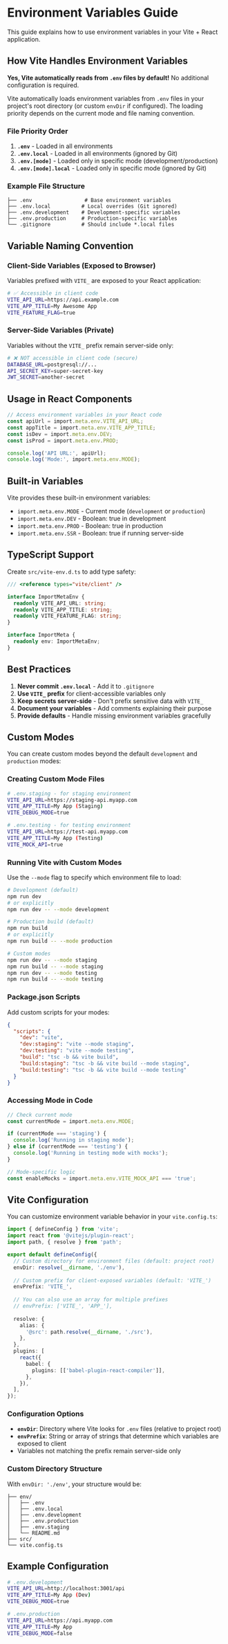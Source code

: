 # Environment Variables Guide

This guide explains how to use environment variables in your Vite + React application.

## How Vite Handles Environment Variables

**Yes, Vite automatically reads from `.env` files by default!** No additional configuration is required.

Vite automatically loads environment variables from `.env` files in your project's root directory (or custom `envDir` if configured). The loading priority depends on the current mode and file naming convention.

### File Priority Order

1. **`.env`** - Loaded in all environments
2. **`.env.local`** - Loaded in all environments (ignored by Git)
3. **`.env.[mode]`** - Loaded only in specific mode (development/production)
4. **`.env.[mode].local`** - Loaded only in specific mode (ignored by Git)

### Example File Structure

```
├── .env                 # Base environment variables
├── .env.local          # Local overrides (Git ignored)
├── .env.development    # Development-specific variables
├── .env.production     # Production-specific variables
└── .gitignore          # Should include *.local files
```

## Variable Naming Convention

### Client-Side Variables (Exposed to Browser)
Variables prefixed with `VITE_` are exposed to your React application:

```bash
# ✅ Accessible in client code
VITE_API_URL=https://api.example.com
VITE_APP_TITLE=My Awesome App
VITE_FEATURE_FLAG=true
```

### Server-Side Variables (Private)
Variables without the `VITE_` prefix remain server-side only:

```bash
# ❌ NOT accessible in client code (secure)
DATABASE_URL=postgresql://...
API_SECRET_KEY=super-secret-key
JWT_SECRET=another-secret
```

## Usage in React Components

```typescript
// Access environment variables in your React code
const apiUrl = import.meta.env.VITE_API_URL;
const appTitle = import.meta.env.VITE_APP_TITLE;
const isDev = import.meta.env.DEV;
const isProd = import.meta.env.PROD;

console.log('API URL:', apiUrl);
console.log('Mode:', import.meta.env.MODE);
```

## Built-in Variables

Vite provides these built-in environment variables:

- `import.meta.env.MODE` - Current mode (`development` or `production`)
- `import.meta.env.DEV` - Boolean: true in development
- `import.meta.env.PROD` - Boolean: true in production
- `import.meta.env.SSR` - Boolean: true if running server-side

## TypeScript Support

Create `src/vite-env.d.ts` to add type safety:

```typescript
/// <reference types="vite/client" />

interface ImportMetaEnv {
  readonly VITE_API_URL: string;
  readonly VITE_APP_TITLE: string;
  readonly VITE_FEATURE_FLAG: string;
}

interface ImportMeta {
  readonly env: ImportMetaEnv;
}
```

## Best Practices

1. **Never commit `.env.local`** - Add it to `.gitignore`
2. **Use `VITE_` prefix** for client-accessible variables only
3. **Keep secrets server-side** - Don't prefix sensitive data with `VITE_`
4. **Document your variables** - Add comments explaining their purpose
5. **Provide defaults** - Handle missing environment variables gracefully

## Custom Modes

You can create custom modes beyond the default `development` and `production` modes:

### Creating Custom Mode Files

```bash
# .env.staging - for staging environment
VITE_API_URL=https://staging-api.myapp.com
VITE_APP_TITLE=My App (Staging)
VITE_DEBUG_MODE=true

# .env.testing - for testing environment
VITE_API_URL=https://test-api.myapp.com
VITE_APP_TITLE=My App (Testing)
VITE_MOCK_API=true
```

### Running Vite with Custom Modes

Use the `--mode` flag to specify which environment file to load:

```bash
# Development (default)
npm run dev
# or explicitly
npm run dev -- --mode development

# Production build (default)
npm run build
# or explicitly
npm run build -- --mode production

# Custom modes
npm run dev -- --mode staging
npm run build -- --mode staging
npm run dev -- --mode testing
npm run build -- --mode testing
```

### Package.json Scripts

Add custom scripts for your modes:

```json
{
  "scripts": {
    "dev": "vite",
    "dev:staging": "vite --mode staging",
    "dev:testing": "vite --mode testing",
    "build": "tsc -b && vite build",
    "build:staging": "tsc -b && vite build --mode staging",
    "build:testing": "tsc -b && vite build --mode testing"
  }
}
```

### Accessing Mode in Code

```typescript
// Check current mode
const currentMode = import.meta.env.MODE;

if (currentMode === 'staging') {
  console.log('Running in staging mode');
} else if (currentMode === 'testing') {
  console.log('Running in testing mode with mocks');
}

// Mode-specific logic
const enableMocks = import.meta.env.VITE_MOCK_API === 'true';
```

## Vite Configuration

You can customize environment variable behavior in your `vite.config.ts`:

```typescript
import { defineConfig } from 'vite';
import react from '@vitejs/plugin-react';
import path, { resolve } from 'path';

export default defineConfig({
  // Custom directory for environment files (default: project root)
  envDir: resolve(__dirname, './env'),
  
  // Custom prefix for client-exposed variables (default: 'VITE_')
  envPrefix: 'VITE_',
  
  // You can also use an array for multiple prefixes
  // envPrefix: ['VITE_', 'APP_'],
  
  resolve: {
    alias: {
      '@src': path.resolve(__dirname, './src'),
    },
  },
  plugins: [
    react({
      babel: {
        plugins: [['babel-plugin-react-compiler']],
      },
    }),
  ],
});
```

### Configuration Options

- **`envDir`**: Directory where Vite looks for `.env` files (relative to project root)
- **`envPrefix`**: String or array of strings that determine which variables are exposed to client
- Variables not matching the prefix remain server-side only

### Custom Directory Structure

With `envDir: './env'`, your structure would be:

```
├── env/
│   ├── .env
│   ├── .env.local
│   ├── .env.development
│   ├── .env.production
│   ├── .env.staging
│   └── README.md
├── src/
└── vite.config.ts
```

## Example Configuration

```bash
# .env.development
VITE_API_URL=http://localhost:3001/api
VITE_APP_TITLE=My App (Dev)
VITE_DEBUG_MODE=true

# .env.production
VITE_API_URL=https://api.myapp.com
VITE_APP_TITLE=My App
VITE_DEBUG_MODE=false
```